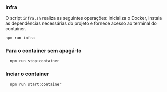 ### Infra
O script `infra.sh` realiza as seguintes operações: inicializa o Docker, instala as dependências necessárias do projeto e fornece acesso ao terminal do container.

```bash
npm run infra
```

### Para o container sem apagá-lo
```bash
  npm run stop:container
```

### Inciar o container
```bash
  npm run start:container
```